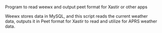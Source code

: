 Program to read weewx and output peet format for Xastir or other apps

Weewx stores data in MySQL, and this script reads the current weather data, outputs it in Peet format for Xastir to read and utilize for APRS weather data.



